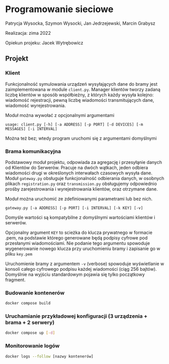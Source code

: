 # Programowanie sieciowe
Patrycja Wysocka, Szymon Wysocki, Jan Jedrzejewski, Marcin Grabysz

Realizacja: zima 2022

Opiekun projeku: Jacek Wytrębowicz

## Projekt

### Klient
Funkcjonalność symulowania urządzeń wysyłających dane do bramy jest zaimplementowana w module `client.py`. Manager klientów tworzy zadaną liczbę klientów w sposób współbieżny, z których każdy wysyła kolejno: wiadomość rejestracji, pewną liczbę wiadomości transmitujących dane, wiadomość wyrejestrowania.

Moduł można wywołać z opcjonalnymi argumentami
```shell
usage: client.py [-h] [-a ADDRESS] [-p PORT] [-d DEVICES] [-m MESSAGES] [-i INTERVAL]
```
Można też bez; wtedy program uruchomi się z argumentami domyślnymi

### Brama komunikacyjna
Podstawowy moduł projektu, odpowiada za agregację i przesyłąnie danych od Klientów do Serwerów. Pracuje na dwóch wątkach, jeden odbiera wiadomości drugi w określonych interwałach czasowych wysyła dane. Moduł `gateway.py` obsługuje funkcjonalność odbierania danych, w osobnych plikach `registration.py` oraz `transmission.py` obsługujemy odpowiednio prośby zarejestrowania i wyrejestrowania klientów, oraz otrzymane dane.

Moduł można uruchomić ze zdefiniowanymi parametrami lub bez nich. 
```shell
gateway.py [-a ADDRESS] [-p PORT] [-i INTERVAL] [-k KEY] [-v]
```
Domyśle wartości są kompatybilne z domyślnymi wartościami klientów i serwerów.

Opcjonalny argument `KEY` to scieżka do klucza prywatnego w formacie .pem, na podstawie którego generowane będą podpisy cyfrowe pod przesłanymi wiadomościami. Nie podanie tego argumentu spowoduje wygenerowanie nowego klucza przy uruchomieniu bramy i zapisanie go w pliku `key.pem`

Uruchomienie bramy z argumentem `-v` (verbose) spowoduje wyświetlanie w konsoli całego cyfrowego podpisu każdej wiadomości (ciąg 256 bajtów). Domyślnie na wyjściu standardowym pojawia się tylko początkowy fragment.
### Budowanie kontenerów

```bash
docker compose build
```

### Uruchamianie przykładowej konfiguracji (3 urządzenia + brama + 2 serwery)

```bash
docker compose up [-d]
```

### Monitorowanie logów

```bash
docker logs --follow [nazwy kontenerów]
```